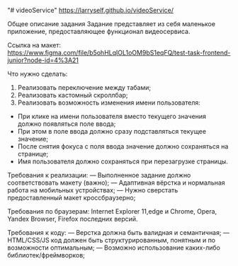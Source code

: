 "# videoService" 
https://larryself.github.io/videoService/

Общее описание задания
Задание представляет из себя маленькое приложение, предоставляющее функционал
видеосервиса.

Ссылка на макет:
https://www.figma.com/file/b5ohHLqIOL1oOM9bS1eqFQ/test-task-frontend-junior?node-id=4%3A21

Что нужно сделать:
1. Реализовать переключение между табами;
2. Реализовать кастомный скроллбар;
3. Реализовать возможность изменения имени пользователя:
- При клике на имени пользователя вместо текущего значения должно
появляться поле ввода;
- При этом в поле ввода должно сразу подставляться текущее значение;
- После снятия фокуса с поля ввода значение должно сохраняться на странице;
- Имя пользователя должно сохраняться при перезагрузке страницы.

Требования к реализации:
― Выполненное задание должно соответствовать макету (важно);
― Адаптивная вёрстка и нормальная работа на мобильных
устройствах;
― Нужно сверстать предоставленный макет кроссбраузерно;

Требования по браузерам:
Internet Explorer 11,edge и Chrome, Opera, Yandex Browser,
Firefox последних версий.

Требования к коду:
― Верстка должна быть валидная и семантичная;
― HTML/CSS/JS код должен быть структурированным, понятным и по возможности
оптимальным;
― Возможно использование каких-либо библиотек/фреймворков;
